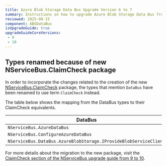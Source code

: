 ```yaml
---
title: Azure Blob Storage Data Bus Upgrade Version 6 to 7
summary: Instructions on how to upgrade Azure Blob Storage Data Bus from version 6 to 7.
reviewed: 2025-09-15
component: ABSDataBus
isUpgradeGuide: true
upgradeGuideCoreVersions:
 - 9
 - 10
---
```


## Types renamed because of new NServiceBus.ClaimCheck package

In order to incorporate the changes related to the creation of the new [NServiceBus.ClaimCheck](https://www.nuget.org/packages/NServiceBus.ClaimCheck/) package, the types that mention `DataBus` have been renamed to use term `ClaimCheck` instead.

The table below shows the mapping from the DataBus types to their ClaimCheck equivalents.

|DataBus|ClaimCheck|
|---|---|
|`NServiceBus.AzureDataBus`|`NServiceBus.AzureClaimCheck`|
|`NServiceBus.ConfigureAzureDataBus`| `NServiceBus.ConfigureAzureClaimCheck`|
|`NServiceBus.DataBus.AzureBlobStorage.IProvideBlobServiceClient`| `NServiceBus.ClaimCheck.AzureBlobStorage.IProvideBlobServiceClient`|

For more details about the migration to the new package, visit the [ClaimCheck section of the NServiceBus upgrade guide from 9 to 10](/nservicebus/upgrades/9to10/#databus-feature-moved-to-separate-nservicebus-claimcheck-package).
